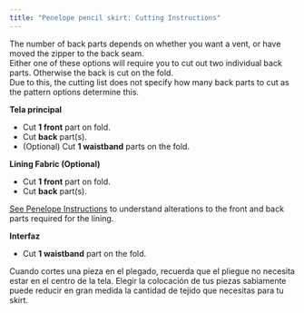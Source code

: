 ```yaml
---
title: "Penelope pencil skirt: Cutting Instructions"
---
```


<Note>

The number of back parts depends on whether you want a vent, or have moved the zipper to the back seam.  
Either one of these options will require you to cut out two individual back parts. Otherwise the back is cut on the fold.  
Due to this, the cutting list does not specify how many back parts to cut as the pattern options determine this.

</Note>

**Tela principal**

- Cut **1 front** part on fold.
- Cut **back** part(s).
- (Optional) Cut **1 waistband** parts on the fold.

**Lining Fabric (Optional)**

- Cut **1 front** part on fold.
- Cut **back** part(s).

<Note>

[See Penelope Instructions](docs/patterns/penelope/instructions/#lining) to understand alterations to the front and back parts required for the lining.

</Note>

**Interfaz**

- Cut **1 waistband** part on the fold.

<Tip>

Cuando cortes una pieza en el plegado, recuerda que el pliegue no necesita estar en el centro de la tela.
Elegir la colocación de tus piezas sabiamente puede reducir en gran medida la cantidad de tejido que necesitas para tu skirt.

</Tip>
